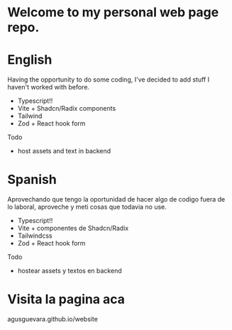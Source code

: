 # Welcome to my personal web page repo.

# English 

Having the opportunity to do some coding, I've decided to add stuff I haven't worked with before.

- Typescript!!
- Vite + Shadcn/Radix components
- Tailwind
- Zod + React hook form

Todo
- host assets and text in backend 

# Spanish

Aprovechando que tengo la oportunidad de hacer algo de codigo fuera de lo laboral, aproveche y meti cosas que todavia no use.

- Typescript!!
- Vite + componentes de Shadcn/Radix
- Tailwindcss
- Zod + React hook form

Todo
- hostear assets y textos en backend

# Visita la pagina aca

agusguevara.github.io/website

